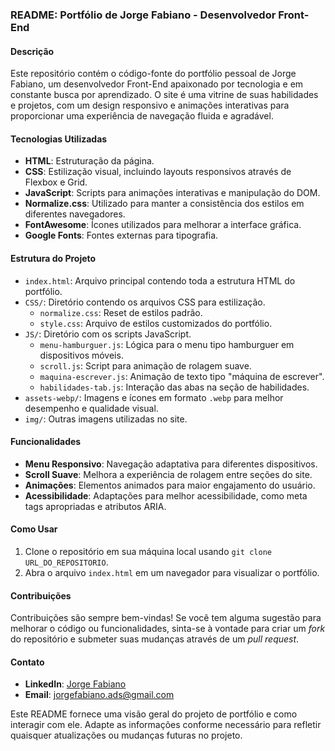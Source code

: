 ### README: Portfólio de Jorge Fabiano - Desenvolvedor Front-End

#### Descrição
Este repositório contém o código-fonte do portfólio pessoal de Jorge Fabiano, um desenvolvedor Front-End apaixonado por tecnologia e em constante busca por aprendizado. O site é uma vitrine de suas habilidades e projetos, com um design responsivo e animações interativas para proporcionar uma experiência de navegação fluida e agradável.

#### Tecnologias Utilizadas
- **HTML**: Estruturação da página.
- **CSS**: Estilização visual, incluindo layouts responsivos através de Flexbox e Grid.
- **JavaScript**: Scripts para animações interativas e manipulação do DOM.
- **Normalize.css**: Utilizado para manter a consistência dos estilos em diferentes navegadores.
- **FontAwesome**: Ícones utilizados para melhorar a interface gráfica.
- **Google Fonts**: Fontes externas para tipografia.

#### Estrutura do Projeto
- `index.html`: Arquivo principal contendo toda a estrutura HTML do portfólio.
- `CSS/`: Diretório contendo os arquivos CSS para estilização.
  - `normalize.css`: Reset de estilos padrão.
  - `style.css`: Arquivo de estilos customizados do portfólio.
- `JS/`: Diretório com os scripts JavaScript.
  - `menu-hamburguer.js`: Lógica para o menu tipo hamburguer em dispositivos móveis.
  - `scroll.js`: Script para animação de rolagem suave.
  - `maquina-escrever.js`: Animação de texto tipo "máquina de escrever".
  - `habilidades-tab.js`: Interação das abas na seção de habilidades.
- `assets-webp/`: Imagens e ícones em formato `.webp` para melhor desempenho e qualidade visual.
- `img/`: Outras imagens utilizadas no site.

#### Funcionalidades
- **Menu Responsivo**: Navegação adaptativa para diferentes dispositivos.
- **Scroll Suave**: Melhora a experiência de rolagem entre seções do site.
- **Animações**: Elementos animados para maior engajamento do usuário.
- **Acessibilidade**: Adaptações para melhor acessibilidade, como meta tags apropriadas e atributos ARIA.

#### Como Usar
1. Clone o repositório em sua máquina local usando `git clone URL_DO_REPOSITORIO`.
2. Abra o arquivo `index.html` em um navegador para visualizar o portfólio.

#### Contribuições
Contribuições são sempre bem-vindas! Se você tem alguma sugestão para melhorar o código ou funcionalidades, sinta-se à vontade para criar um _fork_ do repositório e submeter suas mudanças através de um _pull request_.

#### Contato
- **LinkedIn**: [Jorge Fabiano](https://www.linkedin.com/in/jorge-fabiano/)
- **Email**: jorgefabiano.ads@gmail.com

Este README fornece uma visão geral do projeto de portfólio e como interagir com ele. Adapte as informações conforme necessário para refletir quaisquer atualizações ou mudanças futuras no projeto.
